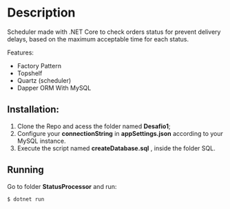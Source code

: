 # Description

Scheduler made with .NET Core to check orders status for prevent delivery delays, based on the maximum acceptable time for each status.

Features:

- Factory Pattern
- Topshelf
- Quartz (scheduler)
- Dapper ORM With MySQL

## Installation:

1. Clone the Repo and acess the folder named **Desafio1**;
2. Configure your **connectionString** in **appSettings.json** according to your MySQL instance.
3. Execute the script named **createDatabase.sql** , inside the folder SQL.

## Running

Go to folder **StatusProcessor** and run:

 ```bash
$ dotnet run
```
